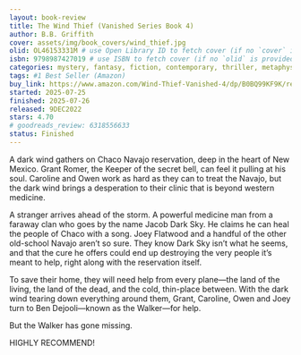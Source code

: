 ```yaml
---
layout: book-review
title: The Wind Thief (Vanished Series Book 4)
author: B.B. Griffith
cover: assets/img/book_covers/wind_thief.jpg
olid: OL46153331M # use Open Library ID to fetch cover (if no `cover` is provided)
isbn: 9798987427019 # use ISBN to fetch cover (if no `olid` is provided, dashes are optional)
categories: mystery, fantasy, fiction, contemporary, thriller, metaphysical, suspense, urban, paranormal, fairy, tale
tags: #1 Best Seller (Amazon)
buy_link: https://www.amazon.com/Wind-Thief-Vanished-4/dp/B0BQ99KF9K/ref=pd_bxgy_d_sccl_1/141-2353091-3985969?pd_rd_w=BWMiv&content-id=amzn1.sym.dcf559c6-d374-405e-a13e-133e852d81e1&pf_rd_p=dcf559c6-d374-405e-a13e-133e852d81e1&pf_rd_r=BBGFX7QHQHDHM5YWCVHF&pd_rd_wg=CjzGs&pd_rd_r=1d63a293-b795-4859-b2de-547d1d5edc7e&pd_rd_i=B0BQ99KF9K&psc=1
started: 2025-07-25
finished: 2025-07-26
released: 9DEC2022
stars: 4.70
# goodreads_review: 6318556633
status: Finished
---
```


A dark wind gathers on Chaco Navajo reservation, deep in the heart of New Mexico. Grant Romer, the Keeper of the secret bell, can feel it pulling at his soul. Caroline and Owen work as hard as they can to treat the Navajo, but the dark wind brings a desperation to their clinic that is beyond western medicine.

A stranger arrives ahead of the storm. A powerful medicine man from a faraway clan who goes by the name Jacob Dark Sky. He claims he can heal the people of Chaco with a song. Joey Flatwood and a handful of the other old-school Navajo aren’t so sure. They know Dark Sky isn’t what he seems, and that the cure he offers could end up destroying the very people it’s meant to help, right along with the reservation itself.

To save their home, they will need help from every plane—the land of the living, the land of the dead, and the cold, thin-place between. With the dark wind tearing down everything around them, Grant, Caroline, Owen and Joey turn to Ben Dejooli—known as the Walker—for help.

But the Walker has gone missing.

HIGHLY RECOMMEND!